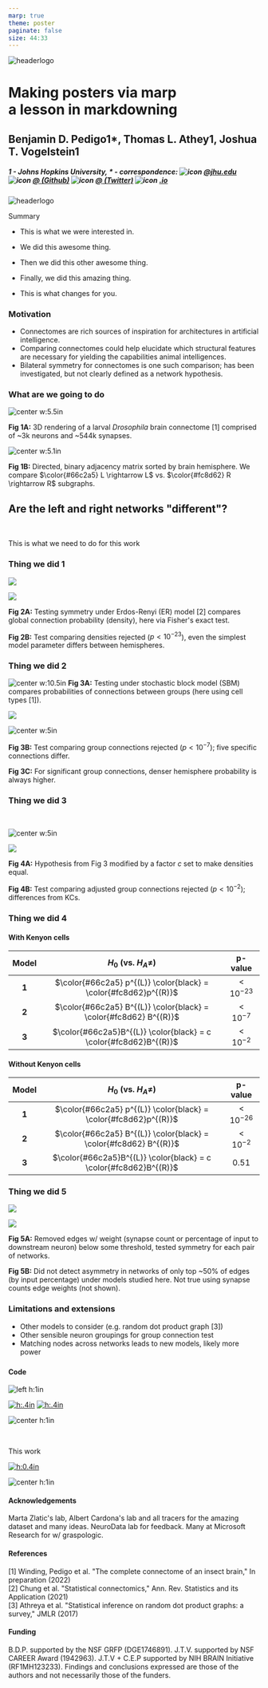 ```yaml
---
marp: true
theme: poster
paginate: false
size: 44:33
---
```


<!-- Start header -->
<div class="header">

<!-- Image in the upper left -->
<div>

![headerlogo](../images/hopkins-logo.png)

</div>

<!-- Title and author information -->
<div>

# Making posters via marp <br> a lesson in markdowning

## Benjamin D. Pedigo<span class=super>1*</span>, Thomas L. Athey<span class=super>1</span>, Joshua T. Vogelstein<span class=super>1</span>

##### 1 - Johns Hopkins University, $\ast$ - correspondence: ![icon](../images/email.png) [_<insert-email>@jhu.edu_](mailto:<insert-email>@jhu.edu) ![icon](../images/github.png) [_@<insert-handle> (Github)_](https://github.com/<insert-handle>) ![icon](../images/twitter.png) [_@<insert-handle> (Twitter)_](https://twitter.com/<insert-handle>) ![icon](../images/web.png) [_<insert-website>.io_](https://<insert-website>) 

</div>

<!-- Image on the upper right -->
<div>

![headerlogo](../images/nd_logo.png)

</div>

<!-- End header -->
</div>

<!-- Summary box title -->
<span class='h3-noline'> Summary </span>

<!-- Summary box using 5 columns-->
<div class='box'>
<div class="columns-box">

<!-- Box col1 -->
<div>

- This is what we were interested in.

</div>

<!-- Box col2 -->
<div>

- We did this awesome thing.

</div>

<!-- Box col3 -->
<div>

- Then we did this other awesome thing.

</div>

<!-- Box col4 -->
<div>

- Finally, we did this amazing thing.

</div>

<!-- Box col5 -->
<div>

- This is what changes for you. 

</div>

<!-- End columns and box -->
</div>
</div>

<!-- Start main 3 column split for poster -->
<div class="columns-main">

<!-- Start main column 1 -->
<div>

### Motivation

- Connectomes are rich sources of inspiration for architectures in artificial intelligence.
- Comparing connectomes could help elucidate which structural features are necessary for yielding the capabilities animal intelligences.
- Bilateral symmetry for connectomes is one such comparison; has been investigated, but not clearly defined as a network hypothesis.

### What are we going to do

<div class=columns2>
<div>

![center w:5.5in](./../../images/Figure1-brain-render.png)

**Fig 1A:** 3D rendering of a larval *Drosophila* brain connectome [1] comprised of ~3k neurons and ~544k synapses.

</div>
<div>

![center w:5.1in](./../../../results/figs/show_data/adjacencies.png)

**Fig 1B:** Directed, binary adjacency matrix sorted by brain hemisphere. We compare $\color{#66c2a5} L \rightarrow L$ vs. $\color{#fc8d62} R \rightarrow R$ subgraphs.

</div>
</div>

<!-- Big question for this work -->
## Are the <span style="color:var(--left)"> left </span> and <span style="color:var(--right)"> right </span> networks "different"?
<br>

This is what we need to do for this work

### Thing we did 1

<div class=columns2>
<div>

![](../../../results/figs/er_unmatched_test/er_methods.svg)

</div>
<div>

![](../../../results/figs/er_unmatched_test/er_density.svg)

</div>
</div>

<div class=columns2>
<div>


**Fig 2A:** Testing symmetry under Erdos-Renyi (ER) model [2] compares global connection probability  (density), here via Fisher's exact test.

</div>
<div>

**Fig 2B:** Test comparing densities rejected ($p{<}10^{-23}$), even the simplest model parameter differs between hemispheres.

</div>
</div>

<!-- End main column 1 -->
</div>
<!-- Start main column 2 -->
<div>

### Thing we did 2

![center w:10.5in](./../../../results/figs/sbm_unmatched_test/sbm_methods_explain.svg)
**Fig 3A:** Testing under stochastic block model (SBM) compares probabilities of connections between groups (here using cell types [1]).

<div class=columns2>
<div>

![](../../../results/figs/sbm_unmatched_test/sbm_uncorrected_pvalues.svg)

</div>
<div>

![center w:5in](../../../results/figs/sbm_unmatched_test/significant_p_comparison.svg)

</div>
</div>

<div class=columns2>
<div>


**Fig 3B:** Test comparing group connections rejected ($p{<}10^{-7}$); five specific connections differ.

</div>
<div>

**Fig 3C:** For significant group connections, denser hemisphere probability is always higher.

</div>
</div>

### Thing we did 3

<div class=columns2>
<div>

<br>

![center w:5in](./../../../results/figs/adjusted_sbm_unmatched_test/adjusted_methods_explain.svg)

</div>
<div>

![](./../../../results/figs/adjusted_sbm_unmatched_test/sbm_pvalues.svg)

</div>
</div>

<div class=columns2>
<div>

**Fig 4A:** Hypothesis from Fig 3 modified by a factor $c$ set to make densities equal.

</div>
<div>

**Fig 4B:** Test comparing adjusted group connections rejected $(p{<}10^{-2})$; differences from KCs.

</div>
</div>

<!-- End main column 2 -->
</div>
<!-- Start main column 3 -->
<div>

### Thing we did 4

<div class="columns2">
<div>

<!-- Example of a table, here within a column split -->

#### With Kenyon cells
| Model |                       $H_0$ (vs. $H_A \neq$)                       |    p-value    |
| :---: | :----------------------------------------------------------------: | :-----------: |
| **1** |  $\color{#66c2a5} p^{(L)} \color{black} = \color{#fc8d62}p^{(R)}$  | ${<}10^{-23}$ |
| **2** | $\color{#66c2a5} B^{(L)} \color{black} = \color{#fc8d62} B^{(R)}$  | ${<}10^{-7}$  |
| **3** | $\color{#66c2a5}B^{(L)} \color{black}  = c \color{#fc8d62}B^{(R)}$ | ${<}10^{-2}$  |


</div>
<div>

#### Without Kenyon cells
| Model |                       $H_0$ (vs. $H_A \neq$)                       |    p-value    |
| :---: | :----------------------------------------------------------------: | :-----------: |
| **1** |  $\color{#66c2a5} p^{(L)} \color{black} = \color{#fc8d62}p^{(R)}$  | ${<}10^{-26}$ |
| **2** | $\color{#66c2a5} B^{(L)} \color{black} = \color{#fc8d62} B^{(R)}$  | ${<}10^{-2}$  |
| **3** | $\color{#66c2a5}B^{(L)} \color{black}  = c \color{#fc8d62}B^{(R)}$ |    $0.51$     |

</div>
</div>


### Thing we did 5

<!-- ![](../../../results/figs/thresholding_tests/edge_weight_dist_input_proportion.png) -->

<div class="columns2">
<div>

![](./results/thresholding_tests/../../../../../results/figs/thresholding_tests/thresholding_methods.svg)

</div>
<div>

![](../../../results/figs/thresholding_tests/input_threshold_pvalues_legend.svg)

</div>
</div>

<div class="columns2">
<div>

**Fig 5A:** Removed edges w/ weight (synapse count or percentage of input to downstream neuron) below some threshold, tested symmetry for each pair of networks. 

</div>
<div>

**Fig 5B:** Did not detect asymmetry in networks of only top ~$50\%$ of edges (by input percentage) under models studied here. Not true using synapse counts edge weights (not shown).

</div>
</div>

### Limitations and extensions
- Other models to consider (e.g. random dot product graph [3])
- Other sensible neuron groupings for group connection test
- Matching nodes across networks leads to new models, likely more power

<!-- Code/Refs/Thanks/Funding - small section -->
###

<div class="columns2">
<div>

#### Code

<div class="columns3-np">
<div>

<!-- Logo for a package -->
![left h:1in](./../../images/graspologic_svg.svg)

</div>
<div>

<!-- Badges for a package -->
[![h:.4in](https://pepy.tech/badge/graspologic)](https://pepy.tech/project/graspologic) 
[![h:.4in](https://img.shields.io/github/stars/microsoft/graspologic?style=social)](https://github.com/microsoft/graspologic)

</div>
<div>

<!-- QR code to a package -->
![center h:1in](./../../images/graspologic-qr.svg)

</div>
</div>

<br>

<div class="columns3-np">
<div>

This work 

</div>
<div>

<!-- JupyterBook/Docs for a project -->
[![h:0.4in](https://jupyterbook.org/badge.svg)](http://docs.neurodata.io/bilateral-connectome/)

</div>
<div>

<!-- QR code to link to repo for a project -->
![center h:1in](./../../images/bilateral-qr.svg)

</div>
</div>

#### Acknowledgements
<footer>
Marta Zlatic's lab, Albert Cardona's lab and all tracers for the amazing dataset and many ideas. NeuroData lab for feedback. Many at Microsoft Research for w/ graspologic.
</footer>

</div>
<div>

#### References
<!-- Need these breaks <br> between refs otherwise formatting breaks for some reason -->
<footer>
[1] Winding, Pedigo et al. "The complete connectome of an insect brain," In preparation (2022) 
<br> 
[2] Chung et al. "Statistical connectomics," Ann. Rev. Statistics and its Application (2021) <br>
[3] Athreya et al. "Statistical inference on random dot product graphs: a survey," JMLR (2017)
</footer>

#### Funding

<footer>
B.D.P. supported by the NSF GRFP (DGE1746891). J.T.V. supported by NSF CAREER Award (1942963). J.T.V + C.E.P supported by NIH BRAIN Initiative (RF1MH123233). Findings and conclusions expressed are  those of the authors and not necessarily those of the funders.
</footer>

</div>
</div>

<!-- End main column 3 -->
</div>
<!-- End main columns -->
</div>

